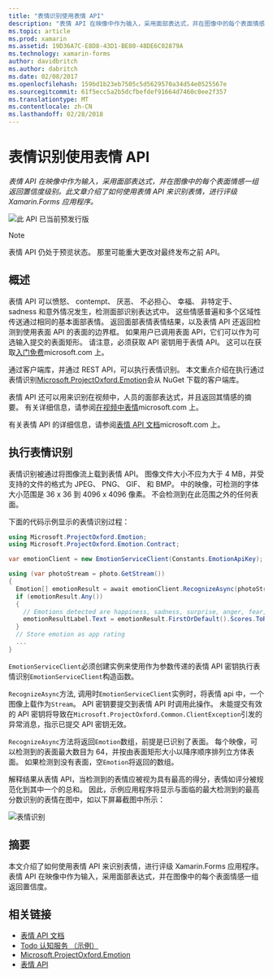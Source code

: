 ```yaml
---
title: "表情识别使用表情 API"
description: "表情 API 在映像中作为输入，采用面部表达式，并在图像中的每个表面情感一组返回置信度级别。 此文章介绍了如何使用表情 API 来识别表情，进行评级 Xamarin.Forms 应用程序。"
ms.topic: article
ms.prod: xamarin
ms.assetid: 19D36A7C-E8D8-43D1-BE80-48DE6C02879A
ms.technology: xamarin-forms
author: davidbritch
ms.author: dabritch
ms.date: 02/08/2017
ms.openlocfilehash: 159bd1b23eb7505c5d5629570a34d54e0525567e
ms.sourcegitcommit: 61f5ecc5a2b5dcfbefdef91664d7460c0ee2f357
ms.translationtype: MT
ms.contentlocale: zh-CN
ms.lasthandoff: 02/28/2018
---
```

# <a name="emotion-recognition-using-the-emotion-api"></a>表情识别使用表情 API

_表情 API 在映像中作为输入，采用面部表达式，并在图像中的每个表面情感一组返回置信度级别。此文章介绍了如何使用表情 API 来识别表情，进行评级 Xamarin.Forms 应用程序。_

![](~/media/shared/preview.png "此 API 已当前预发行版")

> [!NOTE]
> 表情 API 仍处于预览状态。 那里可能重大更改对最终发布之前 API。

## <a name="overview"></a>概述

表情 API 可以愤怒、 contempt、 厌恶、 不必担心、 幸福、 非特定于、 sadness 和意外情况发生，检测面部识别表达式中。 这些情感普遍和多个区域性传送通过相同的基本面部表情。 返回面部表情表情结果，以及表情 API 还返回检测到使用表面 API 的表面的边界框。 如果用户已调用表面 API，它们可以作为可选输入提交的表面矩形。 请注意，必须获取 API 密钥用于表情 API。 这可以在获取[入门免费](https://www.microsoft.com/cognitive-services/sign-up)microsoft.com 上。

通过客户端库，并通过 REST API，可以执行表情识别。 本文重点介绍在执行通过表情识别[Microsoft.ProjectOxford.Emotion](https://www.nuget.org/packages/Microsoft.ProjectOxford.Emotion/)会从 NuGet 下载的客户端库。

表情 API 还可以用来识别在视频中，人员的面部表达式，并且返回其情感的摘要。 有关详细信息，请参阅[在视频中表情](https://www.microsoft.com/cognitive-services/emotion-api/documentation#emotion-in-video)microsoft.com 上。

有关表情 API 的详细信息，请参阅[表情 API 文档](https://www.microsoft.com/cognitive-services/emotion-api/documentation)microsoft.com 上。

## <a name="performing-emotion-recognition"></a>执行表情识别

表情识别被通过将图像流上载到表情 API。 图像文件大小不应为大于 4 MB，并受支持的文件的格式为 JPEG、 PNG、 GIF、 和 BMP。 中的映像，可检测的字体大小范围是 36 x 36 到 4096 x 4096 像素。 不会检测到在此范围之外的任何表面。

下面的代码示例显示的表情识别过程：

```csharp
using Microsoft.ProjectOxford.Emotion;
using Microsoft.ProjectOxford.Emotion.Contract;

var emotionClient = new EmotionServiceClient(Constants.EmotionApiKey);

using (var photoStream = photo.GetStream())
{
  Emotion[] emotionResult = await emotionClient.RecognizeAsync(photoStream);
  if (emotionResult.Any())
  {
    // Emotions detected are happiness, sadness, surprise, anger, fear, contempt, disgust, or neutral.
    emotionResultLabel.Text = emotionResult.FirstOrDefault().Scores.ToRankedList().FirstOrDefault().Key;
  }
  // Store emotion as app rating
  ...
}
```

`EmotionServiceClient`必须创建实例来使用作为参数传递的表情 API 密钥执行表情识别`EmotionServiceClient`构造函数。

`RecognizeAsync`方法, 调用时`EmotionServiceClient`实例时，将表情 api 中，一个图像上载作为`Stream`。 API 密钥要提交到表情 API 时调用此操作。 未能提交有效的 API 密钥将导致在`Microsoft.ProjectOxford.Common.ClientException`引发的异常消息，指示已提交 API 密钥无效。

`RecognizeAsync`方法将返回`Emotion`数组，前提是已识别了表面。 每个映像，可以检测到的表面最大数目为 64，并按由表面矩形大小以降序顺序排列立方体表面。 如果检测到没有表面，空`Emotion`将返回的数组。

解释结果从表情 API，当检测到的表情应被视为具有最高的得分，表情如评分被规范化到其中一个的总和。 因此，示例应用程序将显示与面临的最大检测到的最高分数识别的表情在图中，如以下屏幕截图中所示：

![](emotion-recognition-images/emotion-recognition.png "表情识别")

## <a name="summary"></a>摘要

本文介绍了如何使用表情 API 来识别表情，进行评级 Xamarin.Forms 应用程序。 表情 API 在映像中作为输入，采用面部表达式，并在图像中的每个表面情感一组返回置信度。


## <a name="related-links"></a>相关链接

- [表情 API 文档](https://www.microsoft.com/cognitive-services/emotion-api/documentation)
- [Todo 认知服务 （示例）](https://developer.xamarin.com/samples/xamarin-forms/WebServices/TodoCognitiveServices/)
- [Microsoft.ProjectOxford.Emotion](https://www.nuget.org/packages/Microsoft.ProjectOxford.Emotion/)
- [表情 API](https://dev.projectoxford.ai/docs/services/5639d931ca73072154c1ce89/operations/563b31ea778daf121cc3a5fa)
